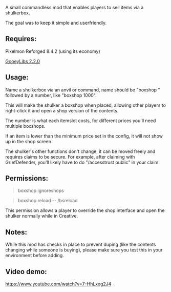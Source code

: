 A small commandless mod that enables players to sell items via a shulkerbox.

The goal was to keep it simple and userfriendly.

## Requires:

Pixelmon Reforged 8.4.2 (using its economy)

[GooeyLibs 2.2.0](https://github.com/landonjw/GooeyLibs/releases/tag/v1.12.2-2.2.0)

## Usage:

Name a shulkerbox via an anvil or command, name should be "boxshop " followed by a number, like "boxshop 1000".

This will make the shulker a boxshop when placed, allowing other players to right-click it and open a shop version of the contents.

The number is what each itemslot costs, for different prices you'll need multiple boxshops.

If an item is lower than the minimum price set in the config, it will not show up in the shop screen.

The shulker's other functions don't change, it can be moved freely and requires claims to be secure.
For example, after claiming with GriefDefender, you'll likely have to do "/accesstrust public" in your claim.

## Permissions:
>boxshop.ignoreshops

>boxshop.reload -- /bsreload

This permission allows a player to override the shop interface and open the shulker normally while in Creative.

## Notes:
While this mod has checks in place to prevent duping (like the contents changing while someone is buying), please make sure you test this in your environment before adding. 

## Video demo:
https://www.youtube.com/watch?v=7-HhLxeg2J4
